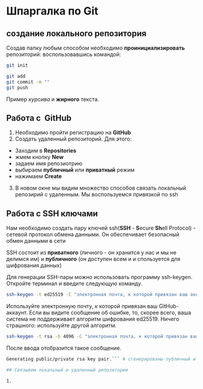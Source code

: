 # Шпаргалка по Git

## создание локального репозитория

Создав папку любым способом  необходимо **проинициализировать** репозиторий:
воспользовавшись командой:

```bash
git init

git add
git commit -m ""
git push
``` 

Пример _курсива_ и **жирного** текста.

## Работа с  GitHub

1. Необходимо пройти регистрацию на **GitHub**
2. Создать удаленный репозиторий. Для этого:
- Заходим в __Repositories__
- жмем кнопку **New**
- задаем имя репозиотрию
- выбираем __публичный__ или __приватный__ режим
- нажимаем **Create**
3. В новом окне мы видим множество способов связать локальный репозирий с удаленным. Мы воспользуемся привязкой по ssh

## Работа с SSH ключами

Нам необходимо создать пару ключей ssh(**SSH** - **S**ecure **Sh**ell Protocol) - сетевой протокол обмена данными. Он обеспечивает безопасный обмен данными в сети

SSH состоит из **приватного** (личного - он хранится у нас и мы не делимся им) и **публичного** (он доступен всем и и спользуется для шифрования данных) 
  
Для генерации SSH-пары можно использовать программу ssh-keygen. Откройте терминал и введите следующую команду.
```BASH
ssh-keygen -t ed25519 -C "электронная почта, к которой привязан ваш аккаунт на GitHub" 
```   

 Используйте электронную почту, к которой привязан ваш GitHub-аккаунт.
    Если вы видите сообщение об ошибке, то, скорее всего, ваша система не поддерживает алгоритм шифрования ed25519. Ничего страшного: используйте другой алгоритм.

```BASH
ssh-keygen -t rsa -b 4096 -C "электронная почта, к которой привязан ваш аккаунт на GitHub" 
```  

 После ввода отобразится такое сообщение.
```BASH
Generating public/private rsa key pair.``` # сгенерированы публичный и приватный

## Связывем локальный и удаленный репозитории 

1.

